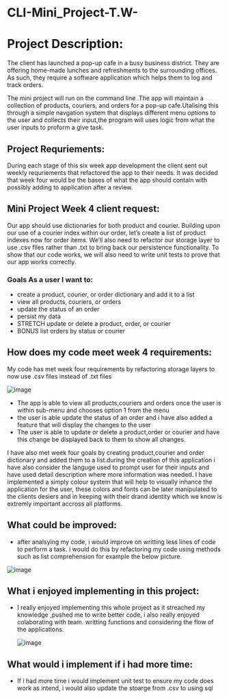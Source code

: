 # CLI-Mini_Project-T.W-


# Project Description: 

The client has launched a pop-up cafe in a busy business district. They are offering home-made lunches and refreshments to the surrounding offices. As such, they require a software application which helps them to log and track orders.

The mini project will run on the command line .The app will maintain a collection of products, couriers, and orders for a pop-up cafe.Utalising this through a simple navgation system that displays different menu options to the user and collects their input,the program will uses logic from what the user inputs to proform a give task.

## Project Requriements:
During each stage of this six week app development the client sent out weekly requriements that refactored the app to their needs. It was decided that week four would be the bases of what the app should contain with possibly adding to application after a review.

## Mini Project Week 4 client request:

Our app should use dictionaries for both product and courier. 
Building upon our use of a courier index within our order, let’s create a list of product indexes now for order items. 
We’ll also need to refactor our storage layer to use .csv files rather than .txt to bring back our persistence functionality. 
To show that our code works, we will also need to write unit tests to prove that our app works correctly. 
### Goals As a user I want to: 
- create a product, courier, or order dictionary and add it to a list
- view all products, couriers, or orders
- update the status of an order 
- persist my data 
- STRETCH update or delete a product, order, or courier 
- BONUS list orders by status or courier 

>>>>>>>
## How does my code meet week 4 requirements:
My code has met week four requirements by refactoring storage layers to now use .csv files instead of .txt files 


![image](https://user-images.githubusercontent.com/110034548/203555193-57a07033-07dc-4dbe-85fa-351cd09664a6.png)

 - The app is able to view all products,couriers and orders once the user is within sub-menu and chooses option 1 from the menu
 - the user is able update the status of an order and i have also added a feature that will display the changes to the user
- The user is able to update or delete a product,order or courier and have this change be displayed back to them to show all changes.


I have also met week four goals by creating product,courier and order dictionary and added them to a list.during the creation of this application 
i have also consider the languge used to prompt user for their inputs and have used detail description where more information was needed.
I have implemented a simply colour system that will help to visually inhance the application for the user, these colors and fonts can be later manipulated to the clients desiers and in keeping with their drand identity which we know is extremly important accross all platforms.
 
## What could be improved:
 - after analsying my code, i would improve on writting less lines of code to perform a task. i would do this by refactoring my code 
using methods such as list comprehension for example the below picture.

![image](https://user-images.githubusercontent.com/110034548/203562054-d131246c-80d7-4349-bea2-eba7a3dfebc0.png)


## What i enjoyed implementing in this project:
- I really enjoyed implementing this whole project as it streached my knowledge ,pushed me to write better code, i also really enjoyed colaborating with team.
   writting functions and considering the flow of the applications.
   
   ![image](https://user-images.githubusercontent.com/110034548/203562569-9c00eaa1-1e3b-48fb-b96a-97984689e192.png)


## What would i implement if i had more time:
 - If i had more time i would implement unit test to ensure my code does work as intend, i would also update the stoarge from .csv to using sql 
